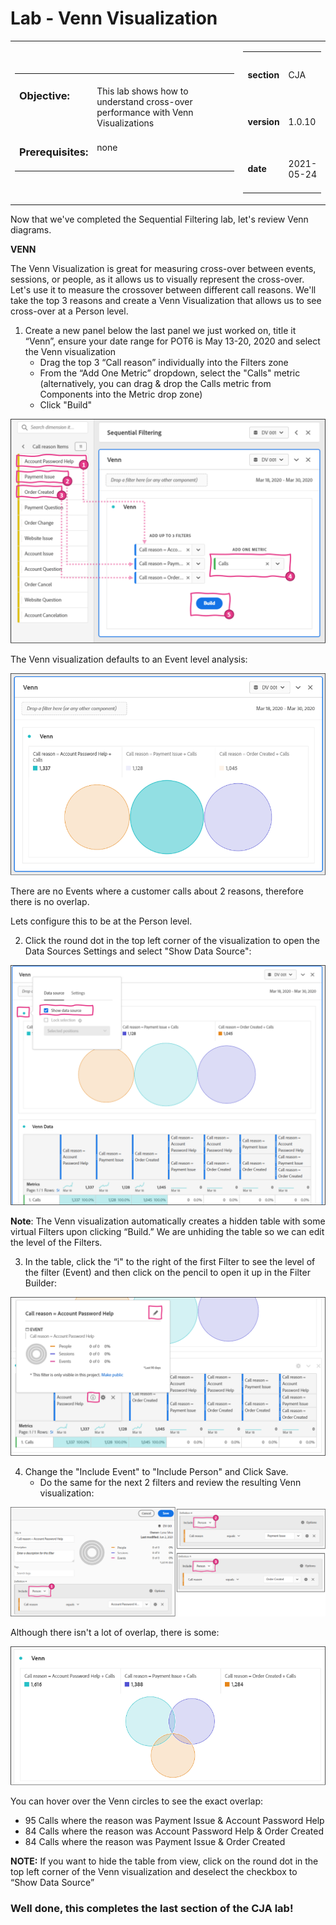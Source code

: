 Lab  - Venn Visualization
==========
<table style="border-collapse: collapse; border: none;" class="tab" cellspacing="0" cellpadding="0">

<tr style="border: none;">

<div align="left">
<td width="600" style="border: none;">
<table>
<tbody valign="top">
      <tr width="500">
            <td valign="top"><h3>Objective:</h3></td>
            <td valign="top"><br>This lab shows how to understand cross-over performance with Venn Visualizations</td>
     </tr>
     <tr width="500">
           <td valign="top"><h3>Prerequisites:</h3></td>
           <td valign="top"><br>none
           </td>
     </tr>
</tbody>
</table>
</td>
</div>

<div align="right">
<td style="border: none;" valign="top">

<table>
<tbody valign="top">
      <tr>
            <td valign="middle" height="70"><b>section</b></td>
            <td valign="middle" height="70">CJA</td>
      </tr>
      <tr>
            <td valign="middle" height="70"><b>version</b></td>
            <td valign="middle" height="70">1.0.10</td>
      </tr>
      <tr>
            <td valign="middle" height="70"><b>date</b></td>
            <td valign="middle" height="70">2021-05-24</td>
      </tr>
</tbody>
</table>
</td>
</div>

</tr>
</table>


Now that we've completed the Sequential Filtering lab, let's review Venn diagrams.


**VENN**

The Venn Visualization is great for measuring cross-over between events, sessions, or people, as it allows us to visually represent the cross-over. Let's use it to measure the crossover between different call reasons. We'll take the top 3 reasons and create a Venn Visualization that allows us to see cross-over at a Person level.

1. Create a new panel below the last panel we just worked on, title it “Venn”, ensure your date range for POT6 is May 13-20, 2020 and select the Venn visualization
      - Drag the top 3 “Call reason” individually into the Filters zone
      - From the “Add One Metric” dropdown, select the "Calls" metric (alternatively, you can drag & drop the Calls metric from Components into the Metric drop zone)
      - Click "Build"

<kbd><img src="./images/CJA-venn-config.png"  /></kbd>

The Venn visualization defaults to an Event level analysis:

<kbd><img src="./images/CJA-venn-nooverlap.png"  /></kbd>

There are no Events where a customer calls about 2 reasons, therefore there is no overlap.

Lets configure this to be at the Person level.

2. Click the round dot in the top left corner of the visualization to open the Data Sources Settings and select "Show Data Source":

<kbd><img src="./images/CJA-venn-showdatasource.png"  /></kbd>

**Note**: The Venn visualization automatically creates a hidden table with some virtual Filters upon clicking “Build.” We are unhiding the table so we can edit the level of the Filters.

3. In the table, click the “i" to the right of the first Filter to see the level of the filter (Event) and then click on the pencil to open it up in the Filter Builder:

<kbd><img src="./images/CJA-venn-pencil.png"  /></kbd>

4. Change the "Include Event" to "Include Person" and Click Save.
      - Do the same for the next 2 filters and review the resulting Venn visualization:

<kbd><img src="./images/CJA-venn-filterbuilder-includeperson.png"  /></kbd>

Although there isn't a lot of overlap, there is some:

<kbd><img src="./images/CJA-venn-personoverlap.png"  /></kbd>

You can hover over the Venn circles to see the exact overlap:
- 95 Calls where the reason was Payment Issue & Account Password Help
- 84 Calls where the reason was Account Password Help & Order Created
- 84 Calls where the reason was Payment Issue & Order Created

**NOTE:** If you want to hide the table from view, click on the round dot in the top left corner of the Venn visualization and deselect the checkbox to “Show Data Source”


### Well done, this completes the last section of the CJA lab!


